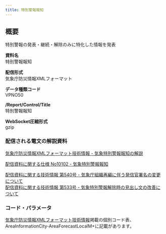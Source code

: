 ```yaml
---
title: 特別警報報知
---
```


## 概要
特別警報の発表・継続・解除のみに特化した情報を発表

**資料名** <br/>
 特別警報報知
 
**配信形式** <br/>
 気象庁防災情報XMLフォーマット

**データ種類コード** <br/>
 VPNO50

**/Report/Control/Title** <br/>
 特別警報報知
 
**WebSocket圧縮形式** <br/>
 gzip

### 配信される電文の解説資料
[気象庁防災情報XMLフォーマット技術情報 - 気象特別警報報知の解説](https://dmdata.jp/doc/jma/manual/0202-0202.pdf)
 
 
[配信資料に関する仕様 No10102 - 気象特別警報報知](https://www.data.jma.go.jp/suishin/shiyou/pdf/no10102)


[配信資料に関する技術情報 第540号 - 気象庁組織再編に伴う発信官署名の変更について](https://dmdata.jp/doc/jma/technical/540.pdf) <br/>
[配信資料に関する技術情報 第533号 - 気象特別警報解除時の見出し文の改善について](https://dmdata.jp/doc/jma/technical/533.pdf)
 
### コード・パラメータ
[気象庁防災情報XMLフォーマット技術情報](http://xml.kishou.go.jp/tec_material.html)掲載の個別コード表、AreaInformationCity-AreaForecastLocalM+に記載があります。

